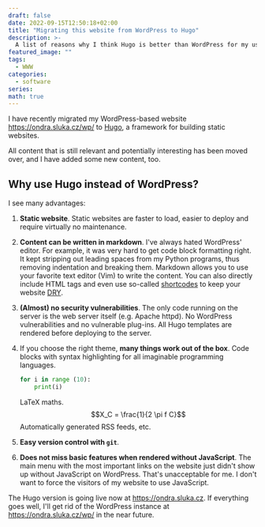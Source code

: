 ```yaml
---
draft: false
date: 2022-09-15T12:50:18+02:00
title: "Migrating this website from WordPress to Hugo"
description: >-
  A list of reasons why I think Hugo is better than WordPress for my use-case.
featured_image: ""
tags:
  - WWW
categories:
  - software
series:
math: true
---
```

I have recently migrated my WordPress-based website
https://ondra.sluka.cz/wp/ to [Hugo](https://gohugo.io/), a framework for
building static websites.

All content that is still relevant and potentially interesting has been moved
over, and I have added some new content, too.

## Why use Hugo instead of WordPress?
I see many advantages:

1. **Static website**. Static websites are faster to load, easier to deploy
   and require virtually no maintenance.

1. **Content can be written in markdown**. I've always hated WordPress'
   editor. For example, it was very hard to get code block formatting right.
   It kept stripping out leading spaces from my Python programs, thus removing
   indentation and breaking them. Markdown allows you to use your favorite
   text editor (Vim) to write the content. You can also directly include HTML
   tags and even use so-called
   [shortcodes](https://gohugo.io/content-management/shortcodes/)
   to keep your website
   [DRY](https://en.wikipedia.org/wiki/Don%27t_repeat_yourself).

1. **(Almost) no security vulnerabilities**. The only code running on the
   server is the web server itself (e.g. Apache httpd).
   No WordPress vulnerabilities and no vulnerable plug-ins. All Hugo templates
   are rendered before deploying to the server.

1. If you choose the right theme, **many things work out of the box**. Code
   blocks with syntax highlighting for all imaginable programming languages.
   ```python
   for i in range (10):
       print(i)
   ```
   LaTeX maths.
   $$X_C = \frac{1}{2 \pi f C}$$
   Automatically generated RSS feeds, etc.

1. **Easy version control with `git`**.

1. **Does not miss basic features when rendered without JavaScript**.
   The main menu with the most important links on the website just didn't show
   up without JavaScript on WordPress. That's unacceptable for me. I don't
   want to force the visitors of my website to use JavaScript.


The Hugo version is going live now at https://ondra.sluka.cz. If everything
goes well, I'll get rid of the WordPress instance at
https://ondra.sluka.cz/wp/ in the near future.
